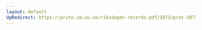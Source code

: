 ```yaml
---
layout: default
UpRedirect: https://pruto.im.uu.se/riksdagen-records-pdf/1873/prot-1873--fk--328.pdf
---
```

